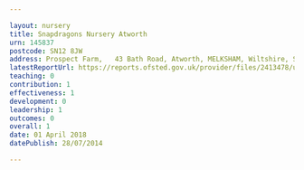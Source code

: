 ```yaml
---

layout: nursery
title: Snapdragons Nursery Atworth
urn: 145837
postcode: SN12 8JW
address: Prospect Farm,   43 Bath Road, Atworth, MELKSHAM, Wiltshire, SN12 8JW
latestReportUrl: https://reports.ofsted.gov.uk/provider/files/2413478/urn/145837.pdf
teaching: 0
contribution: 1
effectiveness: 1
development: 0
leadership: 1
outcomes: 0
overall: 1
date: 01 April 2018 
datePublish: 28/07/2014

---
```

